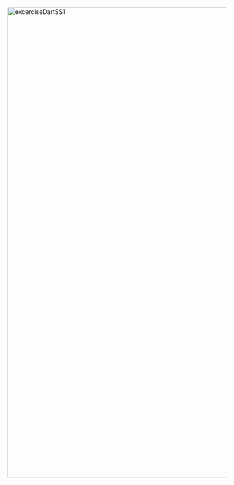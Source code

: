 <img width="1920" height="1080" alt="excerciseDartSS1" src="https://github.com/user-attachments/assets/fe1a3445-4235-45d7-9c4a-7c23c218584c" />
